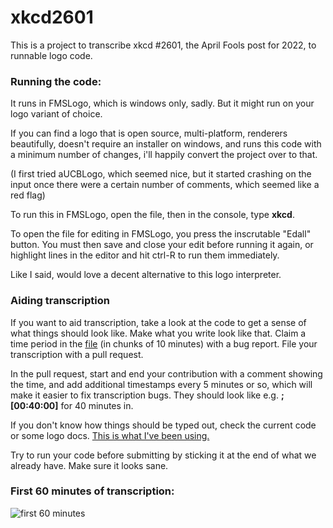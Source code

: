 # xkcd2601

This is a project to transcribe xkcd #2601, the April Fools post for 2022, to runnable logo code.

### Running the code:

It runs in FMSLogo, which is windows only, sadly. But it might run on your
logo variant of choice.

If you can find a logo that is open source, multi-platform, renderers
beautifully, doesn't require an installer on windows, and runs this code with
a minimum number of changes, i'll happily convert the project over to that.

(I first tried aUCBLogo, which seemed nice, but it started crashing on the
input once there were a certain number of comments, which seemed like a red flag)

To run this in FMSLogo, open the file, then in the console, type **xkcd**.

To open the file for editing in FMSLogo, you press the inscrutable "Edall"
button. You must then save and close your edit before running it again, or
highlight lines in the editor and hit ctrl-R to run them immediately.

Like I said, would love a decent alternative to this logo interpreter.

### Aiding transcription

If you want to aid transcription, take a look at the code to get a sense of what
things should look like. Make what you write look like that. Claim a time period in
the [file](https://xkcd.com/2601/radio.mp3) (in chunks of 10 minutes) with a bug report.
File your transcription with a pull request.

In the pull request, start and end your contribution with a comment showing the time, and
add additional timestamps every 5 minutes or so, which will make it easier to fix transcription
bugs. They should look like e.g. **; [00:40:00]** for 40 minutes in.

If you don't know how things should be typed out, check the current code or some logo docs.
[This is what I've been using.](http://people.eecs.berkeley.edu/~bh/usermanual)

Try to run your code before submitting by sticking it at the end of what we already have. Make sure it looks sane.

### First 60 minutes of transcription:

![first 60 minutes](https://github.com/theinternetftw/xkcd2601/raw/main/screens/first-60-minutes.png)
